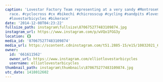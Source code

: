 ```yaml
---
caption: 'Lovestar Factory Team representing at a very sandy #MontroseCX State championship
  race. #cyclocross #cx #bikechi #chicrosscup #cycling #sandpits #lovestarbicyclebags
  #lovestarbicycles #bikerace'
date: '2014-12-08T04:23:22'
fullsize_path: instagram\fullsize\870675277483109874.jpg
instagram_url: https://www.instagram.com/p/wVQo1FGG3y
location: {}
media_id: '870675277483109874'
media_url: https://scontent.cdninstagram.com/t51.2885-15/e15/10832021_672964099480115_1702110676_n.jpg?ig_cache_key=ODcwNjc1Mjc3NDgzMTA5ODc0.2
owner:
  id: '661611562'
  owner_url: https://www.instagram.com/elliotlovestarbicycles
  username: elliotlovestarbicycles
thumbnail_path: instagram\thumbnails\870675277483109874.jpg
utc_date: 1418012602
---
```


